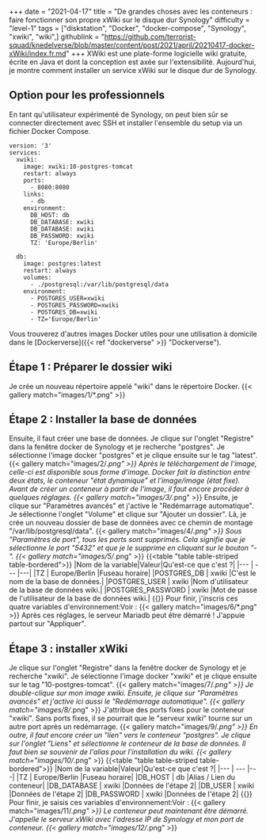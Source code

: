 +++
date = "2021-04-17"
title = "De grandes choses avec les conteneurs : faire fonctionner son propre xWiki sur le disque dur Synology"
difficulty = "level-1"
tags = ["diskstation", "Docker", "docker-compose", "Synology", "xwiki", "wiki",]
githublink = "https://github.com/terrorist-squad/knedelverse/blob/master/content/post/2021/april/20210417-docker-xWiki/index.fr.md"
+++
XWiki est une plate-forme logicielle wiki gratuite, écrite en Java et dont la conception est axée sur l'extensibilité. Aujourd'hui, je montre comment installer un service xWiki sur le disque dur de Synology.
## Option pour les professionnels
En tant qu'utilisateur expérimenté de Synology, on peut bien sûr se connecter directement avec SSH et installer l'ensemble du setup via un fichier Docker Compose.
```
version: '3'
services:
  xwiki:
    image: xwiki:10-postgres-tomcat
    restart: always
    ports:
      - 8080:8080
    links:
      - db
    environment:
      DB_HOST: db
      DB_DATABASE: xwiki
      DB_DATABASE: xwiki
      DB_PASSWORD: xwiki
      TZ: 'Europe/Berlin'

  db:
    image: postgres:latest
    restart: always
    volumes:
      - ./postgresql:/var/lib/postgresql/data
    environment:
      - POSTGRES_USER=xwiki
      - POSTGRES_PASSWORD=xwiki
      - POSTGRES_DB=xwiki
      - TZ='Europe/Berlin'

```
Vous trouverez d'autres images Docker utiles pour une utilisation à domicile dans le [Dockerverse]({{< ref "dockerverse" >}} "Dockerverse").
## Étape 1 : Préparer le dossier wiki
Je crée un nouveau répertoire appelé "wiki" dans le répertoire Docker.
{{< gallery match="images/1/*.png" >}}

## Étape 2 : Installer la base de données
Ensuite, il faut créer une base de données. Je clique sur l'onglet "Registre" dans la fenêtre docker de Synology et je recherche "postgres". Je sélectionne l'image docker "postgres" et je clique ensuite sur le tag "latest".
{{< gallery match="images/2/*.png" >}}
Après le téléchargement de l'image, celle-ci est disponible sous forme d'image. Docker fait la distinction entre deux états, le conteneur "état dynamique" et l'image/image (état fixe). Avant de créer un conteneur à partir de l'image, il faut encore procéder à quelques réglages.
{{< gallery match="images/3/*.png" >}}
Ensuite, je clique sur "Paramètres avancés" et j'active le "Redémarrage automatique". Je sélectionne l'onglet "Volume" et clique sur "Ajouter un dossier". Là, je crée un nouveau dossier de base de données avec ce chemin de montage "/var/lib/postgresql/data".
{{< gallery match="images/4/*.png" >}}
Sous "Paramètres de port", tous les ports sont supprimés. Cela signifie que je sélectionne le port "5432" et que je le supprime en cliquant sur le bouton "-".
{{< gallery match="images/5/*.png" >}}
{{<table "table table-striped table-bordered">}}
|Nom de la variable|Valeur|Qu'est-ce que c'est ?|
|--- | --- |---|
|TZ	| Europe/Berlin	|Fuseau horaire|
|POSTGRES_DB	| xwiki |C'est le nom de la base de données.|
|POSTGRES_USER	| xwiki |Nom d'utilisateur de la base de données wiki.|
|POSTGRES_PASSWORD	| xwiki |Mot de passe de l'utilisateur de la base de données wiki.|
{{</table>}}
Pour finir, j'inscris ces quatre variables d'environnement:Voir :
{{< gallery match="images/6/*.png" >}}
Après ces réglages, le serveur Mariadb peut être démarré ! J'appuie partout sur "Appliquer".
## Étape 3 : installer xWiki
Je clique sur l'onglet "Registre" dans la fenêtre docker de Synology et je recherche "xwiki". Je sélectionne l'image docker "xwiki" et je clique ensuite sur le tag "10-postgres-tomcat".
{{< gallery match="images/7/*.png" >}}
Je double-clique sur mon image xwiki. Ensuite, je clique sur "Paramètres avancés" et j'active ici aussi le "Redémarrage automatique".
{{< gallery match="images/8/*.png" >}}
J'attribue des ports fixes pour le conteneur "xwiki". Sans ports fixes, il se pourrait que le "serveur xwiki" tourne sur un autre port après un redémarrage.
{{< gallery match="images/9/*.png" >}}
En outre, il faut encore créer un "lien" vers le conteneur "postgres". Je clique sur l'onglet "Liens" et sélectionne le conteneur de la base de données. Il faut bien se souvenir de l'alias pour l'installation du wiki.
{{< gallery match="images/10/*.png" >}}
{{<table "table table-striped table-bordered">}}
|Nom de la variable|Valeur|Qu'est-ce que c'est ?|
|--- | --- |---|
|TZ |	Europe/Berlin	|Fuseau horaire|
|DB_HOST	| db |Alias / Lien du conteneur|
|DB_DATABASE	| xwiki	|Données de l'étape 2|
|DB_USER	| xwiki	|Données de l'étape 2|
|DB_PASSWORD	| xwiki |Données de l'étape 2|
{{</table>}}
Pour finir, je saisis ces variables d'environnement:Voir :
{{< gallery match="images/11/*.png" >}}
Le conteneur peut maintenant être démarré. J'appelle le serveur xWiki avec l'adresse IP de Synology et mon port de conteneur.
{{< gallery match="images/12/*.png" >}}